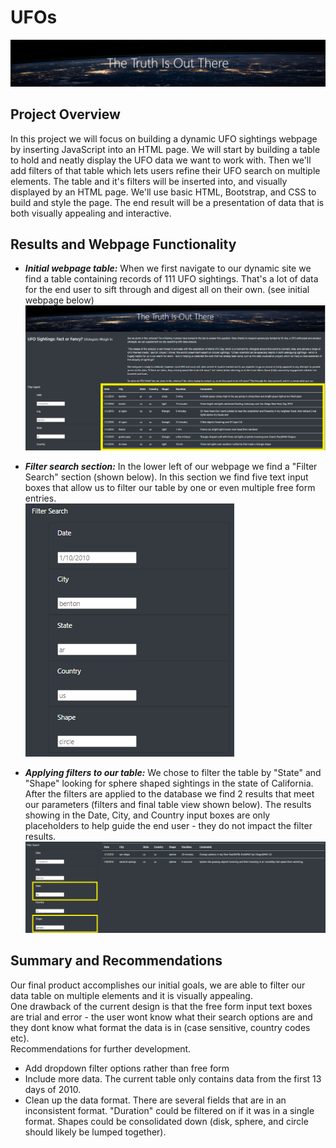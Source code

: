 # UFOs
![](static/images/The_Truth_Is_Out_There.PNG)
## Project Overview
In this project we will focus on building a dynamic UFO sightings webpage by inserting JavaScript into an HTML page. We will start by building a table to hold and neatly display the UFO data we want to work with. Then we'll add filters of that table which lets users refine their UFO search on multiple elements. The table and it's filters will be inserted into, and visually displayed by an HTML page. We'll use basic HTML, Bootstrap, and CSS to build and style the page. The end result will be a presentation of data that is both visually appealing and interactive.  

## Results and Webpage Functionality 
- ***Initial webpage table:*** When we first navigate to our dynamic site we find a table containing records of 111 UFO sightings. That's a lot of data for the end user to sift through and digest all on their own. (see initial webpage below)<br/>
![](static/images/readme1.png)


- ***Filter search section:*** In the lower left of our webpage we find a "Filter Search" section (shown below). In this section we find five text input boxes that allow us to filter our table by one or even multiple free form entries.<br/>
![](static/images/readme2.png)


- ***Applying filters to our table:*** We chose to filter the table by "State" and "Shape" looking for sphere shaped sightings in the state of California. After the filters are applied to the database we find 2 results that meet our parameters (filters and final table view shown below). The results showing in the Date, City, and Country input boxes are only placeholders to help guide the end user - they do not impact the filter results.<br/> 
![](static/images/readme3.png)

## Summary and Recommendations 
Our final product accomplishes our initial goals, we are able to filter our data table on multiple elements and it is visually appealing.<br/>
One drawback of the current design is that the free form input text boxes are trial and error - the user wont know what their search options are and they dont know what format the data is in (case sensitive, country codes etc).<br/>
Recommendations for further development. 
- Add dropdown filter options rather than free form
- Include more data. The current table only contains data from the first 13 days of 2010. 
- Clean up the data format. There are several fields that are in an inconsistent format. "Duration" could be filtered on if it was in a single format. Shapes could be consolidated down (disk, sphere, and circle should likely be lumped together). 